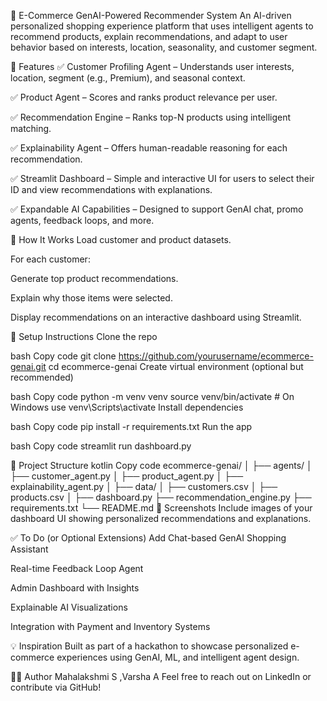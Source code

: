 🛒 E-Commerce GenAI-Powered Recommender System
An AI-driven personalized shopping experience platform that uses intelligent agents to recommend products, explain recommendations, and adapt to user behavior based on interests, location, seasonality, and customer segment.

📌 Features
✅ Customer Profiling Agent – Understands user interests, location, segment (e.g., Premium), and seasonal context.

✅ Product Agent – Scores and ranks product relevance per user.

✅ Recommendation Engine – Ranks top-N products using intelligent matching.

✅ Explainability Agent – Offers human-readable reasoning for each recommendation.

✅ Streamlit Dashboard – Simple and interactive UI for users to select their ID and view recommendations with explanations.

✅ Expandable AI Capabilities – Designed to support GenAI chat, promo agents, feedback loops, and more.

🧠 How It Works
Load customer and product datasets.

For each customer:

Generate top product recommendations.

Explain why those items were selected.

Display recommendations on an interactive dashboard using Streamlit.

🚀 Setup Instructions
Clone the repo

bash
Copy code
git clone https://github.com/yourusername/ecommerce-genai.git
cd ecommerce-genai
Create virtual environment (optional but recommended)

bash
Copy code
python -m venv venv
source venv/bin/activate  # On Windows use venv\Scripts\activate
Install dependencies

bash
Copy code
pip install -r requirements.txt
Run the app

bash
Copy code
streamlit run dashboard.py

📁 Project Structure
kotlin
Copy code
ecommerce-genai/
│
├── agents/
│   ├── customer_agent.py
│   ├── product_agent.py
│   ├── explainability_agent.py
│
├── data/
│   ├── customers.csv
│   ├── products.csv
│
├── dashboard.py
├── recommendation_engine.py
├── requirements.txt
└── README.md
📸 Screenshots
Include images of your dashboard UI showing personalized recommendations and explanations.

✅ To Do (or Optional Extensions)
Add Chat-based GenAI Shopping Assistant

Real-time Feedback Loop Agent

Admin Dashboard with Insights

Explainable AI Visualizations

Integration with Payment and Inventory Systems

💡 Inspiration
Built as part of a hackathon to showcase personalized e-commerce experiences using GenAI, ML, and intelligent agent design.

🧑‍💻 Author
Mahalakshmi S ,Varsha A
Feel free to reach out on LinkedIn or contribute via GitHub!